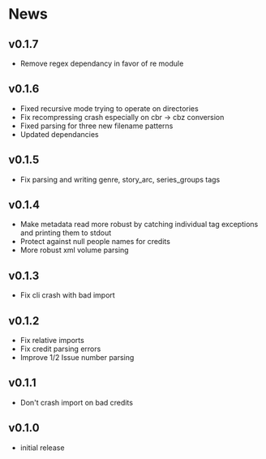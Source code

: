 # News

## v0.1.7

- Remove regex dependancy in favor of re module

## v0.1.6

- Fixed recursive mode trying to operate on directories
- Fix recompressing crash especially on cbr -> cbz conversion
- Fixed parsing for three new filename patterns
- Updated dependancies

## v0.1.5

- Fix parsing and writing genre, story_arc, series_groups tags

## v0.1.4

- Make metadata read more robust by catching individual tag exceptions and printing them to stdout
- Protect against null people names for credits
- More robust xml volume parsing

## v0.1.3

- Fix cli crash with bad import

## v0.1.2

- Fix relative imports
- Fix credit parsing errors
- Improve 1/2 Issue number parsing

## v0.1.1

- Don't crash import on bad credits

## v0.1.0

- initial release
